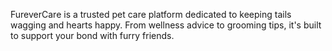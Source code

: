 FureverCare is a trusted pet care platform dedicated to keeping tails wagging and hearts happy. From wellness advice to grooming tips, it's built to support your bond with furry friends.
